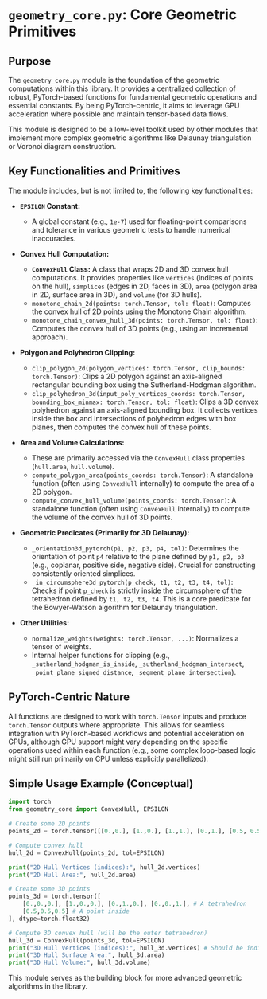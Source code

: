 # `geometry_core.py`: Core Geometric Primitives

## Purpose

The `geometry_core.py` module is the foundation of the geometric computations within this library. It provides a centralized collection of robust, PyTorch-based functions for fundamental geometric operations and essential constants. By being PyTorch-centric, it aims to leverage GPU acceleration where possible and maintain tensor-based data flows.

This module is designed to be a low-level toolkit used by other modules that implement more complex geometric algorithms like Delaunay triangulation or Voronoi diagram construction.

## Key Functionalities and Primitives

The module includes, but is not limited to, the following key functionalities:

*   **`EPSILON` Constant:**
    *   A global constant (e.g., `1e-7`) used for floating-point comparisons and tolerance in various geometric tests to handle numerical inaccuracies.

*   **Convex Hull Computation:**
    *   **`ConvexHull` Class:** A class that wraps 2D and 3D convex hull computations. It provides properties like `vertices` (indices of points on the hull), `simplices` (edges in 2D, faces in 3D), `area` (polygon area in 2D, surface area in 3D), and `volume` (for 3D hulls).
    *   `monotone_chain_2d(points: torch.Tensor, tol: float)`: Computes the convex hull of 2D points using the Monotone Chain algorithm.
    *   `monotone_chain_convex_hull_3d(points: torch.Tensor, tol: float)`: Computes the convex hull of 3D points (e.g., using an incremental approach).

*   **Polygon and Polyhedron Clipping:**
    *   `clip_polygon_2d(polygon_vertices: torch.Tensor, clip_bounds: torch.Tensor)`: Clips a 2D polygon against an axis-aligned rectangular bounding box using the Sutherland-Hodgman algorithm.
    *   `clip_polyhedron_3d(input_poly_vertices_coords: torch.Tensor, bounding_box_minmax: torch.Tensor, tol: float)`: Clips a 3D convex polyhedron against an axis-aligned bounding box. It collects vertices inside the box and intersections of polyhedron edges with box planes, then computes the convex hull of these points.

*   **Area and Volume Calculations:**
    *   These are primarily accessed via the `ConvexHull` class properties (`hull.area`, `hull.volume`).
    *   `compute_polygon_area(points_coords: torch.Tensor)`: A standalone function (often using `ConvexHull` internally) to compute the area of a 2D polygon.
    *   `compute_convex_hull_volume(points_coords: torch.Tensor)`: A standalone function (often using `ConvexHull` internally) to compute the volume of the convex hull of 3D points.

*   **Geometric Predicates (Primarily for 3D Delaunay):**
    *   `_orientation3d_pytorch(p1, p2, p3, p4, tol)`: Determines the orientation of point `p4` relative to the plane defined by `p1, p2, p3` (e.g., coplanar, positive side, negative side). Crucial for constructing consistently oriented simplices.
    *   `_in_circumsphere3d_pytorch(p_check, t1, t2, t3, t4, tol)`: Checks if point `p_check` is strictly inside the circumsphere of the tetrahedron defined by `t1, t2, t3, t4`. This is a core predicate for the Bowyer-Watson algorithm for Delaunay triangulation.

*   **Other Utilities:**
    *   `normalize_weights(weights: torch.Tensor, ...)`: Normalizes a tensor of weights.
    *   Internal helper functions for clipping (e.g., `_sutherland_hodgman_is_inside`, `_sutherland_hodgman_intersect`, `_point_plane_signed_distance`, `_segment_plane_intersection`).

## PyTorch-Centric Nature

All functions are designed to work with `torch.Tensor` inputs and produce `torch.Tensor` outputs where appropriate. This allows for seamless integration with PyTorch-based workflows and potential acceleration on GPUs, although GPU support might vary depending on the specific operations used within each function (e.g., some complex loop-based logic might still run primarily on CPU unless explicitly parallelized).

## Simple Usage Example (Conceptual)

```python
import torch
from geometry_core import ConvexHull, EPSILON

# Create some 2D points
points_2d = torch.tensor([[0.,0.], [1.,0.], [1.,1.], [0.,1.], [0.5, 0.5]], dtype=torch.float32)

# Compute convex hull
hull_2d = ConvexHull(points_2d, tol=EPSILON)

print("2D Hull Vertices (indices):", hull_2d.vertices)
print("2D Hull Area:", hull_2d.area)

# Create some 3D points
points_3d = torch.tensor([
    [0.,0.,0.], [1.,0.,0.], [0.,1.,0.], [0.,0.,1.], # A tetrahedron
    [0.5,0.5,0.5] # A point inside
], dtype=torch.float32)

# Compute 3D convex hull (will be the outer tetrahedron)
hull_3d = ConvexHull(points_3d, tol=EPSILON)
print("3D Hull Vertices (indices):", hull_3d.vertices) # Should be indices [0,1,2,3]
print("3D Hull Surface Area:", hull_3d.area)
print("3D Hull Volume:", hull_3d.volume)
```
This module serves as the building block for more advanced geometric algorithms in the library.
